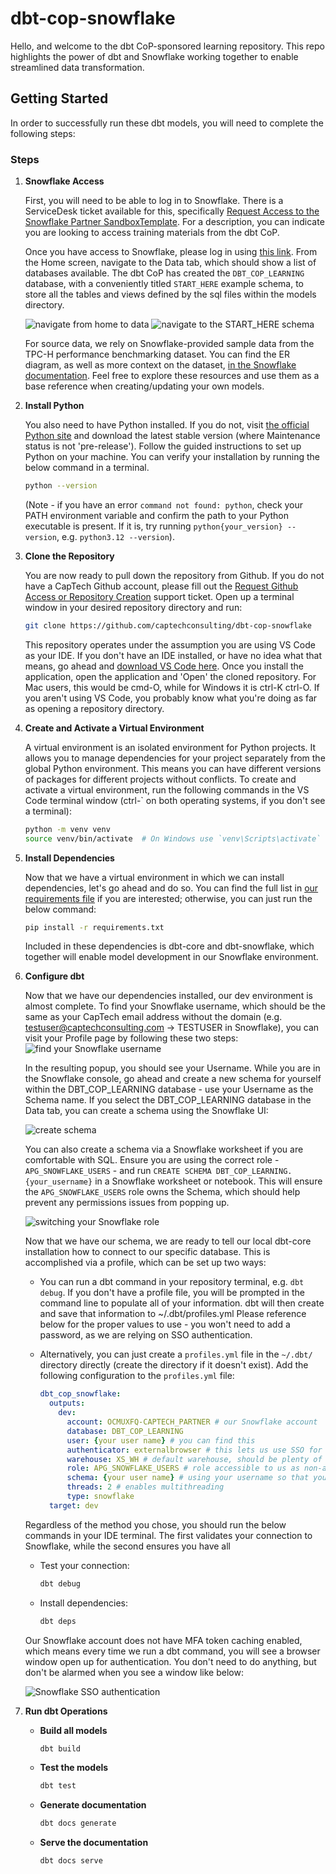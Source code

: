# dbt-cop-snowflake
Hello, and welcome to the dbt CoP-sponsored learning repository. This repo highlights the power of dbt and Snowflake working together to enable streamlined data transformation.

## Getting Started

In order to successfully run these dbt models, you will need to complete the following steps:

### Steps

1. **Snowflake Access**

    First, you will need to be able to log in to Snowflake. There is a ServiceDesk ticket available for this, specifically [Request Access to the Snowflake Partner SandboxTemplate](https://support.captechventures.com/WorkOrder.do?woMode=newWO&reqTemplate=26101). For a description, you can indicate you are looking to access training materials from the dbt CoP.

    Once you have access to Snowflake, please log in using [this link](https://capte.ch/snowflake). From the Home screen, navigate to the Data tab, which should show a list of databases available. The dbt CoP has created the `DBT_COP_LEARNING` database, with a conveniently titled `START_HERE` example schema, to store all the tables and views defined by the sql files within the models directory.

    ![navigate from home to data](resources/snowflake_nav_1.png)
    ![navigate to the START_HERE schema](resources/snowflake_nav_2.png)
    
    For source data, we rely on Snowflake-provided sample data from the TPC-H performance benchmarking dataset. You can find the ER diagram, as well as more context on the dataset, [in the Snowflake documentation](https://docs.snowflake.com/en/user-guide/sample-data-tpch#q1-pricing-summary-report-query). Feel free to explore these resources and use them as a base reference when creating/updating your own models. 

2. **Install Python**
   
    You also need to have Python installed. If you do not, visit [the official Python site](https://www.python.org/downloads/) and download the latest stable version (where Maintenance status is not 'pre-release'). Follow the guided instructions to set up Python on your machine. You can verify your installation by running the below command in a terminal.
    ```sh
    python --version
    ```

    (Note - if you have an error `command not found: python`, check your PATH environment variable and confirm the path to your Python executable is present. If it is, try running `python{your_version} --version`, e.g. `python3.12 --version`).

3. **Clone the Repository**

    You are now ready to pull down the repository from Github. If you do not have a CapTech Github account, please fill out the [Request Github Access or Repository Creation](https://support.captechventures.com/WorkOrder.do?woMode=newWO&reqTemplate=620) support ticket. Open up a terminal window in your desired repository directory and run:

    ```sh
    git clone https://github.com/captechconsulting/dbt-cop-snowflake
    ```

    This repository operates under the assumption you are using VS Code as your IDE. If you don't have an IDE installed, or have no idea what that means, go ahead and [download VS Code here](https://code.visualstudio.com/download). Once you install the application, open the application and 'Open' the cloned repository. For Mac users, this would be cmd-O, while for Windows it is ctrl-K ctrl-O. If you aren't using VS Code, you probably know what you're doing as far as opening a repository directory.

4. **Create and Activate a Virtual Environment**

    A virtual environment is an isolated environment for Python projects. It allows you to manage dependencies for your project separately from the global Python environment. This means you can have different versions of packages for different projects without conflicts. To create and activate a virtual environment, run the following commands in the VS Code terminal window (ctrl-` on both operating systems, if you don't see a terminal):

    ```sh
    python -m venv venv
    source venv/bin/activate  # On Windows use `venv\Scripts\activate`
    ```

5. **Install Dependencies**

    Now that we have a virtual environment in which we can install dependencies, let's go ahead and do so. You can find the full list in [our requirements file](requirements.txt) if you are interested; otherwise, you can just run the below command:

    ```sh
    pip install -r requirements.txt
    ```

    Included in these dependencies is dbt-core and dbt-snowflake, which together will enable model development in our Snowflake environment.

6. **Configure dbt**

    Now that we have our dependencies installed, our dev environment is almost complete. To find your Snowflake username, which should be the same as your CapTech email address without the domain (e.g. testuser@captechconsulting.com -> TESTUSER in Snowflake), you can visit your Profile page by following these two steps:
    ![find your Snowflake username](resources/snowflake_profile.png)

    In the resulting popup, you should see your Username. While you are in the Snowflake console, go ahead and create a new schema for yourself within the DBT_COP_LEARNING database - use your Username as the Schema name. If you select the DBT_COP_LEARNING database in the Data tab, you can create a schema using the Snowflake UI:
    
    ![create schema](resources/snowflake_create_schema.png)

    You can also create a schema via a Snowflake worksheet if you are comfortable with SQL. Ensure you are using the correct role - `APG_SNOWFLAKE_USERS` - and run `CREATE SCHEMA DBT_COP_LEARNING.{your_username}` in a Snowflake worksheet or notebook. This will ensure the `APG_SNOWFLAKE_USERS` role owns the Schema, which should help prevent any permissions issues from popping up.

    ![switching your Snowflake role](resources/snowflake_role.png)

    Now that we have our schema, we are ready to tell our local dbt-core installation how to connect to our specific database. This is accomplished via a profile, which can be set up two ways:

     - You can run a dbt command in your repository terminal, e.g. `dbt debug`. If you don't have a profile file, you will be prompted in the command line to populate all of your information. dbt will then create and save that information to ~/.dbt/profiles.yml Please reference below for the proper values to use - you won't need to add a password, as we are relying on SSO authentication.
    
     - Alternatively, you can just create a `profiles.yml` file in the `~/.dbt/` directory directly (create the directory if it doesn't exist). Add the following configuration to the `profiles.yml` file:
         ```yaml
         dbt_cop_snowflake:
           outputs:
             dev:
               account: OCMUXFQ-CAPTECH_PARTNER # our Snowflake account
               database: DBT_COP_LEARNING
               user: {your user name} # you can find this 
               authenticator: externalbrowser # this lets us use SSO for authentication with Snowflake
               warehouse: XS_WH # default warehouse, should be plenty of compute and keeps costs low
               role: APG_SNOWFLAKE_USERS # role accessible to us as non-admins
               schema: {your user name} # using your username so that you have a unique schema to save tables/views to
               threads: 2 # enables multithreading
               type: snowflake
           target: dev
         ```

    Regardless of the method you chose, you should run the below commands in your IDE terminal. The first validates your connection to Snowflake, while the second ensures you have all 
    
    - Test your connection:
        ```sh
        dbt debug
        ```
    - Install dependencies:
        ```sh
        dbt deps
        ```

    Our Snowflake account does not have MFA token caching enabled, which means every time we run a dbt command, you will see a browser window open up for authentication. You don't need to do anything, but don't be alarmed when you see a window like below:

    ![Snowflake SSO authentication](resources/snowflake_login.png)

7. **Run dbt Operations**
    - **Build all models**
        ```sh
        dbt build
        ```
    - **Test the models**
        ```sh
        dbt test
        ```
    - **Generate documentation**
        ```sh
        dbt docs generate
        ```
    - **Serve the documentation**
        ```sh
        dbt docs serve
        ```
